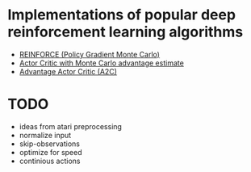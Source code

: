 # Implementations of popular deep reinforcement learning algorithms

* [REINFORCE (Policy Gradient Monte Carlo)](algorithms/pg_mc.py)
* [Actor Critic with Monte Carlo advantage estimate](algorithms/ac_mc.py)
* [Advantage Actor Critic (A2C)](algorithms/a2c.py)

# TODO
* ideas from atari preprocessing
* normalize input
* skip-observations
* optimize for speed
* continious actions

